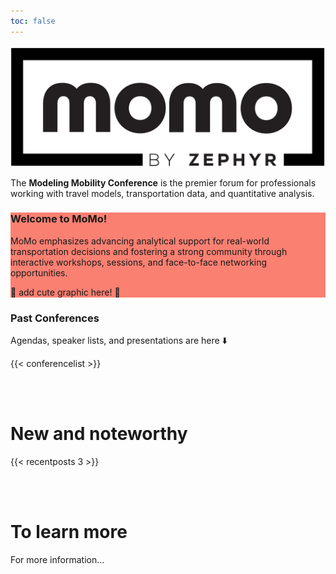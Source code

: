 ```yaml
---
toc: false
---
```


<div class="home-hero">

![MoMo](/assets/images/justMomo-trimmed.png)

The **Modeling Mobility Conference** is the premier forum for professionals working with travel models, transportation data, and quantitative analysis.

</div>

<div class="front-page-col">
<div class="colorblurb" style="background-color: salmon">

### Welcome to MoMo!

MoMo emphasizes advancing analytical support for real-world transportation decisions and fostering a strong community through interactive workshops, sessions, and face-to-face networking opportunities.

🚀 add cute graphic here! 🚀

</div>

<div class="home-past-conferences">

### Past Conferences

Agendas, speaker lists, and presentations are here ⬇️

{{< conferencelist >}}

</div>
</div>

<br/>
<br/>

# New and noteworthy

{{< recentposts 3 >}}

<br/>
<br/>

# To learn more

For more information...
